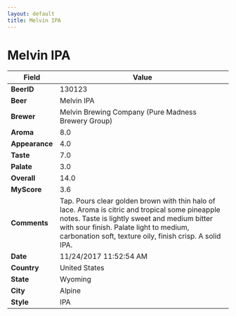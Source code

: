 ```yaml
---
layout: default
title: Melvin IPA
---
```


# Melvin IPA

| Field         | Value     |
|---------------|-----------|
| **BeerID** | 130123 |
| **Beer** | Melvin IPA |
| **Brewer** | Melvin Brewing Company (Pure Madness Brewery Group) |
| **Aroma** | 8.0 |
| **Appearance** | 4.0 |
| **Taste** | 7.0 |
| **Palate** | 3.0 |
| **Overall** | 14.0 |
| **MyScore** | 3.6 |
| **Comments** | Tap. Pours clear golden brown with thin halo of lace. Aroma is citric and tropical some pineapple notes. Taste is lightly sweet and medium bitter with sour finish. Palate light to medium, carbonation soft, texture oily, finish crisp. A solid IPA. |
| **Date** | 11/24/2017 11:52:54 AM |
| **Country** | United States |
| **State** | Wyoming |
| **City** | Alpine |
| **Style** | IPA |
